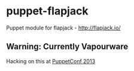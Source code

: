 puppet-flapjack
===============

Puppet module for flapjack - http://flapjack.io/

Warning: Currently Vapourware
-----------------------------

Hacking on this at [PuppetConf 2013](http://www.puppetconf.com/)

